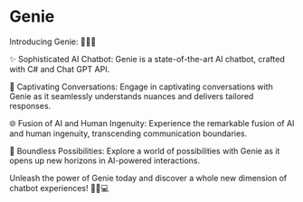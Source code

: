 # Genie

Introducing Genie: 🧞‍♂️🚀

✨ Sophisticated AI Chatbot: Genie is a state-of-the-art AI chatbot, crafted with C# and Chat GPT API.

💬 Captivating Conversations: Engage in captivating conversations with Genie as it seamlessly understands nuances and delivers tailored responses.

🌐 Fusion of AI and Human Ingenuity: Experience the remarkable fusion of AI and human ingenuity, transcending communication boundaries.

🌟 Boundless Possibilities: Explore a world of possibilities with Genie as it opens up new horizons in AI-powered interactions.

Unleash the power of Genie today and discover a whole new dimension of chatbot experiences! 🌈🎉💻

